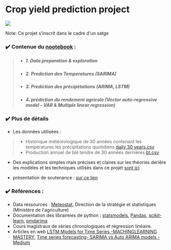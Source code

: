 # Crop yield prediction project
<img src="https://raw.githubusercontent.com/Hamid-abdellaoui/crop-yield-prediction/main/nb_bg.png"/>

Note: Ce projet s'inscrit dans le cadre d'un satge
  <br>


### ✔️ Contenue du [nootebook](https://github.com/Hamid-abdellaoui/crop-yield-prediction/blob/main/croprediction.ipynb) :
  > * ##### 1. Data preparation & exploration <space><space>
  > * ##### 2. Prediction des Temperatures  (SARIMA)<space><space>
  > * ##### 3. Prediction des précipétations (ARIMA, LSTM) <space><space>
  > * ##### 4. prédiction du rendement agricole (Vector auto-regressive model - VAR & Multiple linear regression)<space><space>



### ✔️ Plus de détails
 * Les données utilisées : <br> 
  > * Historique météorologique de 30 années contenant les températures les précipitations quotidiens [daily 30 years.csv](https://github.com/Hamid-abdellaoui/Crop-yield-prediction/blob/main/Daily%2030%20years.csv) <br>
 > * Production annuel de blé tendre de 30 années dernières [bt.csv](https://github.com/Hamid-abdellaoui/Crop-yield-prediction/blob/main/bt.csv)<br>

  * Des explications simples mais précises et claires sur les théories derière les modèles et les techniques utilisés dans ce projet [sont ici](https://hamid-abdellaoui.github.io/Crop-yield-prediction/)
  
  * présentation de soutenance : [sur ce lien](https://inseaac-my.sharepoint.com/:p:/g/personal/h_abdellaoui_insea_ac_ma/ERoTgD3DWQdEhUWx_3YWmfIBI4vSA2Qm6_WM_dd2U3rMgw?e=h8v96b)
  

  
### ✔️ Références : <br>
* Data ressources : <a href="https://meteostat.net/fr/place/MA-ESIT?t=2021-08-16/2021-08-22">Meteostat</a>, Direction de la stratégie et statistiques (Ministère de l'agriculture)<br>
* Documentation des libraireies de python :  <a href="https://www.statsmodels.org/dev/vector_ar.html">statsmodels</a>, <a href="https://pandas.pydata.org/docs/">Pandas</a>,
            <a href="https://scikit-learn.org/stable/tutorial/index.html">scikit-learn</a>, <a href="http://alkaline-ml.com/pmdarima/">pmdarima</a> <br>
 * Cours magistraux de séries chronologiques et régression linéaire. <br>
 * Articles en web <a href="https://machinelearningmastery.com/how-to-develop-lstm-models-for-time-series-forecasting/">LSTM Models for Time Series -MACHINGLEARNING MASTERY</a>,
             <a href="https://medium.com/analytics-vidhya/time-series-forecasting-sarima-vs-auto-arima-models-f95e76d71d8f">Time series forecasting- SARIMA vs Auto ARIMA models -Medium</a>
        

